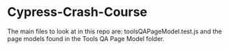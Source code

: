 # Cypress-Crash-Course

The main files to look at in this repo are: toolsQAPageModel.test.js and the page models found in the Tools QA Page Model folder.
